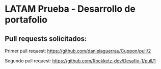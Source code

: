 # LATAM Prueba - Desarrollo de portafolio

## Pull requests solicitados:

Primer pull request: https://github.com/danielaguerrau/Cuppon/pull/2

Segundo pull request: https://github.com/Rockketz-dev/Desafio-1/pull/1
